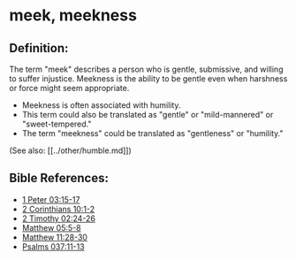 # meek, meekness #

## Definition: ##

The term "meek" describes a person who is gentle, submissive, and willing to suffer injustice. Meekness is the ability to be gentle even when harshness or force might seem appropriate.

* Meekness is often associated with humility.
* This term could also be translated as "gentle" or "mild-mannered" or "sweet-tempered."
* The term "meekness" could be translated as "gentleness" or "humility."

(See also: [[../other/humble.md]])

## Bible References: ##

* [1 Peter 03:15-17](en/tn/1pe/help/03/15)
* [2 Corinthians 10:1-2](en/tn/2co/help/10/01)
* [2 Timothy 02:24-26](en/tn/2ti/help/02/24)
* [Matthew 05:5-8](en/tn/mat/help/05/05)
* [Matthew 11:28-30](en/tn/mat/help/11/28)
* [Psalms 037:11-13](en/tn/psa/help/37/11)